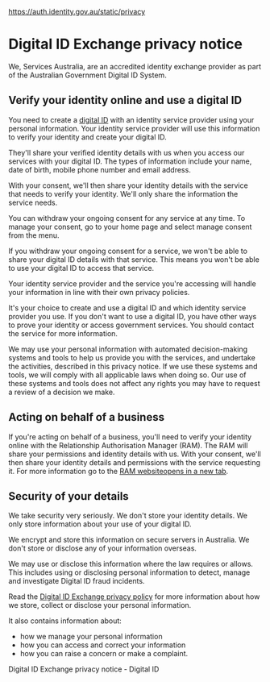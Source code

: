 https://auth.identity.gov.au/static/privacy

# Digital ID Exchange privacy notice

We, Services Australia, are an accredited identity exchange provider as part of the Australian Government Digital ID System.

## Verify your identity online and use a digital ID

You need to create a [digital ID](https://auth.identity.gov.au/help) with an identity service provider using your personal information. Your identity service provider will use this information to verify your identity and create your digital ID.

They'll share your verified identity details with us when you access our services with your digital ID. The types of information include your name, date of birth, mobile phone number and email address.

With your consent, we'll then share your identity details with the service that needs to verify your identity. We'll only share the information the service needs.

You can withdraw your ongoing consent for any service at any time. To manage your consent, go to your home page and select manage consent from the menu.

If you withdraw your ongoing consent for a service, we won't be able to share your digital ID details with that service. This means you won't be able to use your digital ID to access that service.

Your identity service provider and the service you're accessing will handle your information in line with their own privacy policies.

It's your choice to create and use a digital ID and which identity service provider you use. If you don't want to use a digital ID, you have other ways to prove your identity or access government services. You should contact the service for more information.

We may use your personal information with automated decision-making systems and tools to help us provide you with the services, and undertake the activities, described in this privacy notice. If we use these systems and tools, we will comply with all applicable laws when doing so. Our use of these systems and tools does not affect any rights you may have to request a review of a decision we make.

## Acting on behalf of a business

If you're acting on behalf of a business, you'll need to verify your identity online with the Relationship Authorisation Manager (RAM). The RAM will share your permissions and identity details with us. With your consent, we'll then share your identity details and permissions with the service requesting it. For more information go to the [RAM websiteopens in a new tab](https://info.authorisationmanager.gov.au/).

## Security of your details

We take security very seriously. We don't store your identity details. We only store information about your use of your digital ID.

We encrypt and store this information on secure servers in Australia. We don't store or disclose any of your information overseas.

We may use or disclose this information where the law requires or allows. This includes using or disclosing personal information to detect, manage and investigate Digital ID fraud incidents.

Read the [Digital ID Exchange privacy policy](https://auth.identity.gov.au/policy) for more information about how we store, collect or disclose your personal information.

It also contains information about:

- how we manage your personal information
- how you can access and correct your information
- how you can raise a concern or make a complaint.

Digital ID Exchange privacy notice - Digital ID
